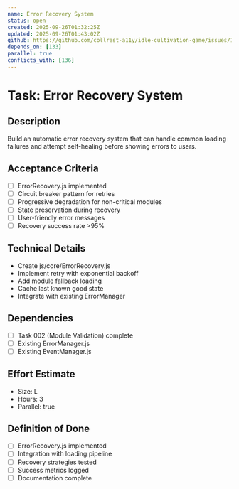 ```yaml
---
name: Error Recovery System
status: open
created: 2025-09-26T01:32:25Z
updated: 2025-09-26T01:43:02Z
github: https://github.com/collrest-a11y/idle-cultivation-game/issues/135
depends_on: [133]
parallel: true
conflicts_with: [136]
---
```


# Task: Error Recovery System

## Description
Build an automatic error recovery system that can handle common loading failures and attempt self-healing before showing errors to users.

## Acceptance Criteria
- [ ] ErrorRecovery.js implemented
- [ ] Circuit breaker pattern for retries
- [ ] Progressive degradation for non-critical modules
- [ ] State preservation during recovery
- [ ] User-friendly error messages
- [ ] Recovery success rate >95%

## Technical Details
- Create js/core/ErrorRecovery.js
- Implement retry with exponential backoff
- Add module fallback loading
- Cache last known good state
- Integrate with existing ErrorManager

## Dependencies
- [ ] Task 002 (Module Validation) complete
- [ ] Existing ErrorManager.js
- [ ] Existing EventManager.js

## Effort Estimate
- Size: L
- Hours: 3
- Parallel: true

## Definition of Done
- [ ] ErrorRecovery.js implemented
- [ ] Integration with loading pipeline
- [ ] Recovery strategies tested
- [ ] Success metrics logged
- [ ] Documentation complete
